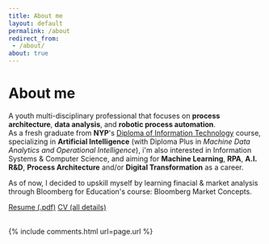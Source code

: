 ```yaml
---
title: About me
layout: default
permalink: /about
redirect_from:
 - /about/
about: true
---
```


# About me 

<!-- <div class="badge-base LI-profile-badge" data-locale="en_US" data-size="medium" data-theme="light" data-type="VERTICAL" data-vanity="arif-hamed-6a7425201" data-version="v1"><a class="badge-base__link LI-simple-link" href="https://sg.linkedin.com/in/ari-hamed?trk=profile-badge">Ari Hamed</a></div> -->

A youth multi-disciplinary professional that focuses on **process architecture**, **data analysis**, and **robotic process automation**.<br>
As a fresh graduate from **NYP**'s <a href="https://www.nyp.edu.sg/schools/sit/full-time-courses/information-technology.html">Diploma of Information Technology</a> course, specializing in **Artificial Intelligence** (with Diploma Plus in _Machine Data Analytics and Operational Intelligence_), i'm also interested in Information Systems & Computer Science, and aiming for  **Machine Learning**, **RPA**, **A.I. R&D**, **Process Architecture** and/or **Digital Transformation** as a career.

As of now, I decided to upskill myself by learning finacial & market analysis through Bloomberg for Education's course: Bloomberg Market Concepts. 

<div class="row row-cols-2">
    <a class="btn btn-outline-secondary" href="/resume" role="button">Resume (.pdf)</a>
    <a class="btn btn-outline-secondary" href="/cv" role="button">CV (all details)</a>
</div>
<br>

<!-- socials (note: for some reason the icons are not working right now, i will absolutely try to make em work again 😅):<br>
<div class="container">
    <div class="row row-cols-6">
        <a class="col btn btn-dark" style="background-color:#333;" href="https://codepen.io/arifhamed"><i class="fab fa-codepen"></i></a>
        <a class="col btn btn-dark" style="background-color:#333;" href="https://twitter.com/arifhamed5"><i class="fab fa-twitter"></i></a>
        <a class="col btn btn-dark" style="background-color:#333;" href="https://github.com/arialhamed"><i class="fab fa-github"></i></a>
        <a class="col btn btn-dark" style="background-color:#333;" href="https://www.linkedin.com/in/ari-hamed-6a7425201/"><i class="fab fa-linkedin"></i></a>
        <a class="col btn btn-dark" style="background-color:#333;" href="https://www.youtube.com/channel/UCfY7A_tKkdvwAqtW392ia8Q"><i class="fab fa-youtube"></i></a>
        <a class="col btn btn-dark" style="background-color:#333;" href="https://instagram.com/arifstocrat"><i class="fab fa-instagram"></i></a>
        <a class="col btn btn-dark" style="background-color:#333;" href="https://www.quora.com/profile/Muhammad-Arif-Bin-Hamed"><i class="fab fa-quora"></i></a>
        <a class="col btn btn-dark" style="background-color:#333;" href="https://www.reddit.com/user/arifstotle300"><i class="fab fa-reddit"></i></a>
        <a class="col btn btn-dark" style="background-color:#333;" href="https://stackoverflow.com/users/8790222/morph-ball"><i class="fab fa-stack-overflow"></i></a>
        <a class="col btn btn-dark" style="background-color:#333;" href="https://steamcommunity.com/id/arifstocrat/"><i class="fab fa-steam"></i></a>
        <a class="col btn btn-dark" style="background-color:#333;" href="https://arifhamed.tumblr.com/"><i class="fab fa-tumblr"></i></a>
        <a class="col btn btn-dark" style="background-color:#333;" href="https://www.twitch.tv/arifstocrat"><i class="fab fa-twitch"></i></a>
    </div>
</div> -->

{% include comments.html url=page.url %}

